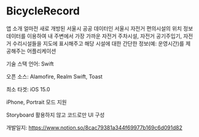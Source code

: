 # BicycleRecord

앱 소개
얼마전 새로 개방된 서울시 공공 데이터인 서울시 자전거 편의시설의 위치 정보 데이터를 이용하여 내 주변에서 가장 가까운 자전거 주차시설, 자전거 공기주입기, 자전거 수리시설들을 지도에 표시해주고 해당 시설에 대한 간단한 정보(예: 운영시간)를 제공해주는 어플리케이션

기술 스택
언어: Swift

오픈 소스: Alamofire, Realm Swift, Toast

최소 타겟: iOS 15.0

iPhone, Portrait 모드 지원

Storyboard 활용하지 않고 코드로만 UI 구성

개발일지: https://www.notion.so/8cac79381a344f69977b169c6d091d82
